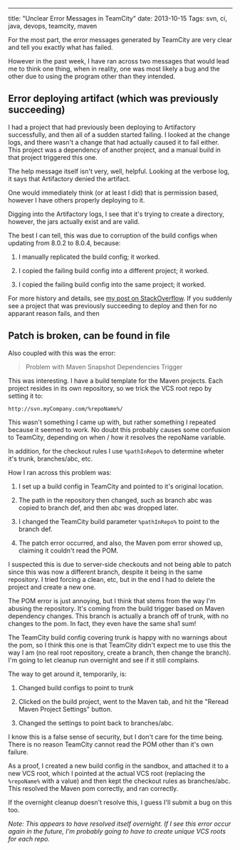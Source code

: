 ---
title: "Unclear Error Messages in TeamCity"
date: 2013-10-15
Tags: svn, ci, java, devops, teamcity, maven

For the most part, the error messages generated by TeamCity are very clear and tell you exactly what has failed.

However in the past week, I have ran across two messages that would lead me to think one thing, when in reality, one was most likely a bug and the other due to using the program other than they intended.

## Error deploying artifact (which was previously succeeding)

I had a project that had previously been deploying to Artifactory successfully, and then all of a sudden started failing. I looked at the change logs, and there wasn't a change that had actually caused it to fail either. This project was a dependency of another project, and a manual build in that project triggered this one.

The help message itself isn't very, well, helpful. Looking at the verbose log, it says that Artifactory denied the artifact.

One would immediately think (or at least I did) that is permission based, however I have others properly deploying to it.

Digging into the Artifactory logs, I see that it's trying to create a directory, however, the jars actually exist and are valid.

The best I can tell, this was due to corruption of the build configs when updating from 8.0.2 to 8.0.4, because:

1. I manually replicated  the build config; it worked.

2. I copied the failing build config into a different project; it worked.

3. I copied the failing build config into the same project; it worked.

For more history and details, see [my post on StackOverflow](http://stackoverflow.com/questions/19260932/teamcity-fails-deploying-to-artifactory-reports-expected-a-folder-but-found-a). If you suddenly see a project that was previously succeeding to deploy and then for no apparant reason fails, and then 



## Patch is broken, can be found in file

Also coupled with this was the error:

> Problem with Maven Snapshot Dependencies Trigger

This was interesting. I have a build template for the Maven projects. Each project resides in its own repository, so we trick the VCS root repo by setting it to:

	http://svn.myCompany.com/%repoName%/

This wasn't something I came up with, but rather something I repeated because it seemed to work. No doubt this probably causes some confusion to TeamCity, depending on when / how it resolves the repoName variable.

In addition, for the checkout rules I use `%pathInRepo%` to determine wheter it's trunk, branches/abc, etc.


How I ran across this problem was:

1. I set up a build config in TeamCity and pointed to it's original location.

2. The path in the repository then changed, such as branch abc was copied to branch def, and then abc was dropped later.

3. I changed the TeamCity build parameter `%pathInRepo%` to point to the branch def.

4. The patch error occurred, and also, the Maven pom error showed up, claiming it couldn't read the POM.

I suspected this is due to server-side checkouts and not being able to patch since this was now a different branch, despite it being in the same repository. I tried forcing a clean, etc, but in the end I had to delete the project and create a new one.

The POM error is just annoying, but I think that stems from the way I'm abusing the repository. It's coming from the build trigger based on Maven dependency changes. This branch is actually a branch off of trunk, with no changes to the pom. In fact, they even have the same sha1 sum!

The TeamCity build config covering trunk is happy with no warnings about the pom, so I think this one is that TeamCity didn't expect me to use this the way I am (no real root repository, create a branch, then change the branch). I'm going to let cleanup run overnight and see if it still complains.

The way to get around it, temporarily, is:

1. Changed build configs to point to trunk

2. Clicked on the build project, went to the Maven tab, and hit the "Reread Maven Project Settings" button.

3. Changed the settings to point back to branches/abc.

I know this is a false sense of security, but I don't care for the time being. There is no reason TeamCity cannot read the POM other than it's own failure.

As a proof, I created a new build config in the sandbox, and attached it to a new VCS root, which I pointed at the actual VCS root (replacing the `%repoName%` with a value) and then kept the checkout rules as branches/abc. This resolved the Maven pom correctly, and ran correctly.

If the overnight cleanup doesn't resolve this, I guess I'll submit a bug on this too.

*Note: This appears to have resolved itself overnight. If I see this error occur again in the future, I'm probably going to have to create unique VCS roots for each repo.*



[img1]: /home/damon/Dropbox/Photos/graphics/clipart/constructionDuck.jpg
[img2]: /home/damon/Dropbox/Photos/graphics/clipart/constructionDuck.jpg
[img3]: /home/damon/Dropbox/Photos/graphics/clipart/constructionDuck.jpg
[img4]: /home/damon/Dropbox/Photos/graphics/clipart/constructionDuck.jpg
[img5]: /home/damon/Dropbox/Photos/graphics/clipart/constructionDuck.jpg
[img6]: /home/damon/Dropbox/Photos/graphics/clipart/constructionDuck.jpg
[img7]: /home/damon/Dropbox/Photos/graphics/clipart/constructionDuck.jpg
[img8]: /home/damon/Dropbox/Photos/graphics/clipart/constructionDuck.jpg
[img9]: /home/damon/Dropbox/Photos/graphics/clipart/constructionDuck.jpg
[img10]: /home/damon/Dropbox/Photos/graphics/clipart/constructionDuck.jpg
[img11]: /home/damon/Dropbox/Photos/graphics/clipart/constructionDuck.jpg
[img12]: /home/damon/Dropbox/Photos/graphics/clipart/constructionDuck.jpg
[img13]: /home/damon/Dropbox/Photos/graphics/clipart/constructionDuck.jpg
[img14]: /home/damon/Dropbox/Photos/graphics/clipart/constructionDuck.jpg
[img15]: /home/damon/Dropbox/Photos/graphics/clipart/constructionDuck.jpg
[img16]: /home/damon/Dropbox/Photos/graphics/clipart/constructionDuck.jpg
[img17]: /home/damon/Dropbox/Photos/graphics/clipart/constructionDuck.jpg
[img18]: /home/damon/Dropbox/Photos/graphics/clipart/constructionDuck.jpg
[img19]: /home/damon/Dropbox/Photos/graphics/clipart/constructionDuck.jpg
[img20]: /home/damon/Dropbox/Photos/graphics/clipart/constructionDuck.jpg

